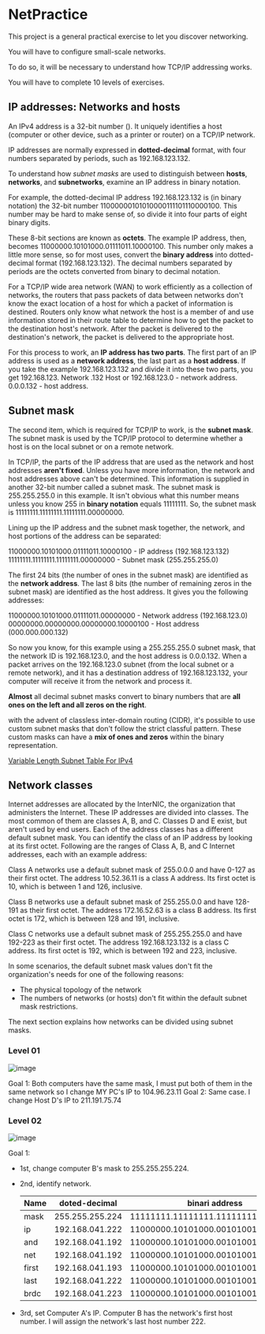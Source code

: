# NetPractice
This project is a general practical exercise to let you discover networking.

You will have to configure small-scale networks. 

To do so, it will be necessary to understand how TCP/IP addressing works.

You will have to complete 10 levels of exercises.


## IP addresses: Networks and hosts

An IPv4 address is a 32-bit number (). It uniquely identifies a host (computer or other device, such as a printer or router) on a TCP/IP network.

IP addresses are normally expressed in **dotted-decimal** format, with four numbers separated by periods, such as 192.168.123.132.

To understand how *subnet masks* are used to distinguish between **hosts**, **networks**, and **subnetworks**, examine an IP address in binary notation.

For example, the dotted-decimal IP address 192.168.123.132 is (in binary notation) the 32-bit number 11000000101010000111101110000100. This number may be hard to make sense of, so divide it into four parts of eight binary digits.

These 8-bit sections are known as **octets**. The example IP address, then, becomes 11000000.10101000.01111011.10000100. This number only makes a little more sense, so for most uses, convert the **binary address** into dotted-decimal format (192.168.123.132). The decimal numbers separated by periods are the octets converted from binary to decimal notation.

For a TCP/IP wide area network (WAN) to work efficiently as a collection of networks, the routers that pass packets of data between networks don't know the exact location of a host for which a packet of information is destined. Routers only know what network the host is a member of and use information stored in their route table to determine how to get the packet to the destination host's network. After the packet is delivered to the destination's network, the packet is delivered to the appropriate host.

For this process to work, an **IP address has two parts**. The first part of an IP address is used as a **network address**, the last part as a **host address**. If you take the example 192.168.123.132 and divide it into these two parts, you get 192.168.123. Network .132 Host or 192.168.123.0 - network address. 0.0.0.132 - host address.


## Subnet mask
The second item, which is required for TCP/IP to work, is the **subnet mask**. The subnet mask is used by the TCP/IP protocol to determine whether a host is on the local subnet or on a remote network.

In TCP/IP, the parts of the IP address that are used as the network and host addresses **aren't fixed**. Unless you have more information, the network and host addresses above can't be determined. 
This information is supplied in another 32-bit number called a subnet mask. The subnet mask is 255.255.255.0 in this example. It isn't obvious what this number means unless you know 255 in **binary notation** equals 11111111. So, the subnet mask is 11111111.11111111.11111111.00000000.

Lining up the IP address and the subnet mask together, the network, and host portions of the address can be separated:

11000000.10101000.01111011.10000100 - IP address (192.168.123.132)
11111111.11111111.11111111.00000000 - Subnet mask (255.255.255.0)

The first 24 bits (the number of ones in the subnet mask) are identified as the **network address**. The last 8 bits (the number of remaining zeros in the subnet mask) are identified as the host address. It gives you the following addresses:

11000000.10101000.01111011.00000000 - Network address (192.168.123.0)
00000000.00000000.00000000.10000100 - Host address (000.000.000.132)

So now you know, for this example using a 255.255.255.0 subnet mask, that the network ID is 192.168.123.0, and the host address is 0.0.0.132. When a packet arrives on the 192.168.123.0 subnet (from the local subnet or a remote network), and it has a destination address of 192.168.123.132, your computer will receive it from the network and process it.

**Almost** all decimal subnet masks convert to binary numbers that are **all ones on the left and all zeros on the right**.

with the advent of classless inter-domain routing (CIDR), it's possible to use custom subnet masks that don't follow the strict classful pattern. These custom masks can have a **mix of ones and zeros** within the binary representation.





[Variable Length Subnet Table For IPv4](https://www.rfc-editor.org/rfc/pdfrfc/rfc1878.txt.pdf)



## Network classes
Internet addresses are allocated by the InterNIC, the organization that administers the Internet. These IP addresses are divided into classes. The most common of them are classes A, B, and C. Classes D and E exist, but aren't used by end users. Each of the address classes has a different default subnet mask. You can identify the class of an IP address by looking at its first octet. Following are the ranges of Class A, B, and C Internet addresses, each with an example address:

Class A networks use a default subnet mask of 255.0.0.0 and have 0-127 as their first octet. The address 10.52.36.11 is a class A address. Its first octet is 10, which is between 1 and 126, inclusive.

Class B networks use a default subnet mask of 255.255.0.0 and have 128-191 as their first octet. The address 172.16.52.63 is a class B address. Its first octet is 172, which is between 128 and 191, inclusive.

Class C networks use a default subnet mask of 255.255.255.0 and have 192-223 as their first octet. The address 192.168.123.132 is a class C address. Its first octet is 192, which is between 192 and 223, inclusive.

In some scenarios, the default subnet mask values don't fit the organization's needs for one of the following reasons:


+ The physical topology of the network
+ The numbers of networks (or hosts) don't fit within the default subnet mask restrictions.

The next section explains how networks can be divided using subnet masks.

### Level 01
![image](https://github.com/user-attachments/assets/8405f5b4-dc4e-4f13-8b34-a851a2f95a4a)

Goal 1: Both computers have the same mask, I must put both of them in the same network so  I change MY PC's IP to 104.96.23.11 
Goal 2: Same case. I change Host D's IP to 211.191.75.74

### Level 02
![image](https://github.com/user-attachments/assets/da8f2a17-5472-4714-98fa-9bd3678e7aa6)

Goal 1: 
+ 1st, change computer B's mask to 255.255.255.224.
+ 2nd, identify network.
  
  | Name|doted-decimal  |         binari address            |
  |-----|---------------|-----------------------------------|
  | mask|255.255.255.224|11111111.11111111.11111111.11100000|
  |   ip|192.168.041.222|11000000.10101000.00101001.11011110|
  |  and|192.168.041.192|11000000.10101000.00101001.11000000|
  |  net|192.168.041.192|11000000.10101000.00101001.11000000|
  |first|192.168.041.193|11000000.10101000.00101001.11000001|
  | last|192.168.041.222|11000000.10101000.00101001.11011110|
  | brdc|192.168.041.223|11000000.10101000.00101001.11011111|
  
+ 3rd, set Computer A's IP.
  Computer B has the network's first host number. I will assign the network's last host number 222. 
